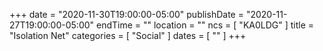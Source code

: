 +++
date = "2020-11-30T19:00:00-05:00"
publishDate = "2020-11-27T19:00:00-05:00"
endTime = ""
location = ""
ncs = [ "KA0LDG" ]
title = "Isolation Net"
categories = [ "Social" ]
dates = [ "" ]
+++
